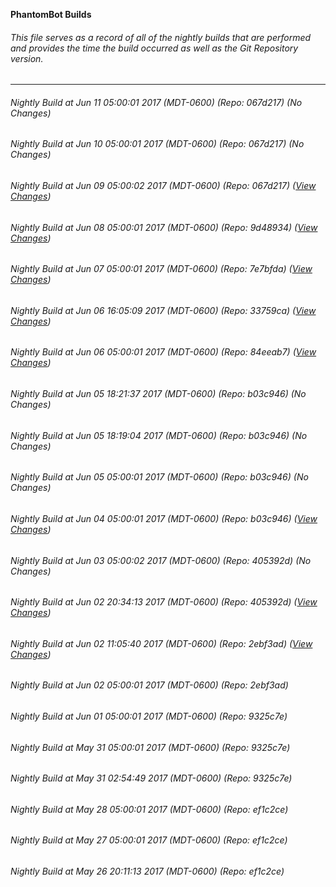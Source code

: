 **PhantomBot Builds**

###### This file serves as a record of all of the nightly builds that are performed and provides the time the build occurred as well as the Git Repository version.
-------------------------------------------------------------------------------------------------------------
###### Nightly Build at Jun 11 05:00:01 2017 (MDT-0600) (Repo: 067d217) (No Changes)
###### Nightly Build at Jun 10 05:00:01 2017 (MDT-0600) (Repo: 067d217) (No Changes)
###### Nightly Build at Jun 09 05:00:02 2017 (MDT-0600) (Repo: 067d217) ([View Changes](https://github.com/PhantomBot/PhantomBot/compare/9d48934...067d217))
###### Nightly Build at Jun 08 05:00:01 2017 (MDT-0600) (Repo: 9d48934) ([View Changes](https://github.com/PhantomBot/PhantomBot/compare/7e7bfda...9d48934))
###### Nightly Build at Jun 07 05:00:01 2017 (MDT-0600) (Repo: 7e7bfda) ([View Changes](https://github.com/PhantomBot/PhantomBot/compare/33759ca...7e7bfda))
###### Nightly Build at Jun 06 16:05:09 2017 (MDT-0600) (Repo: 33759ca) ([View Changes](https://github.com/PhantomBot/PhantomBot/compare/84eeab7...33759ca))
###### Nightly Build at Jun 06 05:00:01 2017 (MDT-0600) (Repo: 84eeab7) ([View Changes](https://github.com/PhantomBot/PhantomBot/compare/b03c946...84eeab7))
###### Nightly Build at Jun 05 18:21:37 2017 (MDT-0600) (Repo: b03c946) (No Changes)
###### Nightly Build at Jun 05 18:19:04 2017 (MDT-0600) (Repo: b03c946) (No Changes)
###### Nightly Build at Jun 05 05:00:01 2017 (MDT-0600) (Repo: b03c946) (No Changes)
###### Nightly Build at Jun 04 05:00:01 2017 (MDT-0600) (Repo: b03c946) ([View Changes](https://github.com/PhantomBot/PhantomBot/compare/405392d...b03c946))
###### Nightly Build at Jun 03 05:00:02 2017 (MDT-0600) (Repo: 405392d) (No Changes)
###### Nightly Build at Jun 02 20:34:13 2017 (MDT-0600) (Repo: 405392d) ([View Changes](https://github.com/PhantomBot/PhantomBot/compare/2ebf3ad...405392d))
###### Nightly Build at Jun 02 11:05:40 2017 (MDT-0600) (Repo: 2ebf3ad) ([View Changes](https://github.com/PhantomBot/PhantomBot/compare/9325c7e...2ebf3ad))
###### Nightly Build at Jun 02 05:00:01 2017 (MDT-0600) (Repo: 2ebf3ad)
###### Nightly Build at Jun 01 05:00:01 2017 (MDT-0600) (Repo: 9325c7e)
###### Nightly Build at May 31 05:00:01 2017 (MDT-0600) (Repo: 9325c7e)
###### Nightly Build at May 31 02:54:49 2017 (MDT-0600) (Repo: 9325c7e)
###### Nightly Build at May 28 05:00:01 2017 (MDT-0600) (Repo: ef1c2ce)
###### Nightly Build at May 27 05:00:01 2017 (MDT-0600) (Repo: ef1c2ce)
###### Nightly Build at May 26 20:11:13 2017 (MDT-0600) (Repo: ef1c2ce)
